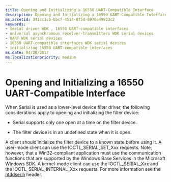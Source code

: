 ```yaml
---
title: Opening and Initializing a 16550 UART-Compatible Interface
description: Opening and Initializing a 16550 UART-Compatible Interface
ms.assetid: 341cc1cb-bbcf-4514-8f5d-8970e49923c2
keywords:
- Serial driver WDK , 16550 UART-compatible interfaces
- universal asynchronous receiver-transmitters WDK serial devices
- UART WDK serial devices
- 16550 UART-compatible interfaces WDK serial devices
- initializing 16550 UART-compatible interfaces
ms.date: 04/20/2017
ms.localizationpriority: medium
---
```


# Opening and Initializing a 16550 UART-Compatible Interface

When Serial is used as a lower-level device filter driver, the following considerations apply to opening and initializing the filter device:

- Serial supports only one open at a time on the filter device.

- The filter device is in an undefined state when it is open.

A client should initialize the filter device to a known state before using it. A user-mode client can use the IOCTL\_SERIAL\_SET\_Xxx requests. Note, however, that a Win32-compliant application must use the communication functions that are supported by the Windows Base Services in the Microsoft Windows SDK. A kernel-mode client can use the IOCTL\_SERIAL\_Xxx and the IOCTL\_SERIAL\_INTERNAL\_Xxx requests. For more information see the [ntddser.h](/windows-hardware/drivers/ddi/ntddser/) header.